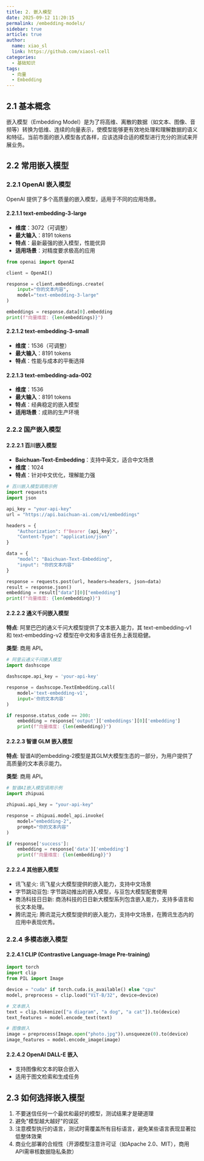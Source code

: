 ```yaml
---
title: 2. 嵌入模型
date: 2025-09-12 11:20:15
permalink: /embedding-models/
sidebar: true
article: true
author: 
  name: xiao_sl
  link: https://github.com/xiaosl-cell
categories: 
  - 基础知识
tags: 
  - 向量
  - Embedding
---
```


## 2.1 基本概念
嵌入模型（Embedding Model）是为了将高维、离散的数据（如文本、图像、音频等）转换为低维、连续的向量表示，使模型能够更有效地处理和理解数据的语义和特征。当前市面的嵌入模型各式各样，应该选择合适的模型进行充分的测试来开展业务。

## 2.2 常用嵌入模型

### 2.2.1 OpenAI 嵌入模型

OpenAI 提供了多个高质量的嵌入模型，适用于不同的应用场景。

#### 2.2.1.1 text-embedding-3-large
- **维度**：3072（可调整）
- **最大输入**：8191 tokens
- **特点**：最新最强的嵌入模型，性能优异
- **适用场景**：对精度要求极高的应用

```python
from openai import OpenAI

client = OpenAI()

response = client.embeddings.create(
    input="你的文本内容",
    model="text-embedding-3-large"
)

embeddings = response.data[0].embedding
print(f"向量维度: {len(embeddings)}")
```

#### 2.2.1.2 text-embedding-3-small
- **维度**：1536（可调整）
- **最大输入**：8191 tokens
- **特点**：性能与成本的平衡选择

#### 2.2.1.3 text-embedding-ada-002
- **维度**：1536
- **最大输入**：8191 tokens
- **特点**：经典稳定的嵌入模型
- **适用场景**：成熟的生产环境

### 2.2.2 国产嵌入模型

#### 2.2.2.1 百川嵌入模型
- **Baichuan-Text-Embedding**：支持中英文，适合中文场景
- **维度**：1024
- **特点**：针对中文优化，理解能力强

```python
# 百川嵌入模型调用示例
import requests
import json

api_key = "your-api-key"
url = "https://api.baichuan-ai.com/v1/embeddings"

headers = {
    "Authorization": f"Bearer {api_key}",
    "Content-Type": "application/json"
}

data = {
    "model": "Baichuan-Text-Embedding",
    "input": "你的文本内容"
}

response = requests.post(url, headers=headers, json=data)
result = response.json()
embedding = result["data"][0]["embedding"]
print(f"向量维度: {len(embedding)}")
```

#### 2.2.2.2 通义千问嵌入模型
**特点**: 阿里巴巴的通义千问大模型提供了文本嵌入能力，其 text-embedding-v1 和 text-embedding-v2 模型在中文和多语言任务上表现稳健。

**类型**: 商用 API。

```python
# 阿里云通义千问嵌入模型
import dashscope

dashscope.api_key = 'your-api-key'

response = dashscope.TextEmbedding.call(
    model='text-embedding-v1',
    input='你的文本内容'
)

if response.status_code == 200:
    embedding = response['output']['embeddings'][0]['embedding']
    print(f"向量维度: {len(embedding)}")
```

#### 2.2.2.3 智谱 GLM 嵌入模型
**特点**: 智谱AI的embedding-2模型是其GLM大模型生态的一部分，为用户提供了高质量的文本表示能力。

**类型**: 商用 API。

```python
# 智谱AI嵌入模型调用示例
import zhipuai

zhipuai.api_key = "your-api-key"

response = zhipuai.model_api.invoke(
    model="embedding-2",
    prompt="你的文本内容"
)

if response['success']:
    embedding = response['data']['embedding']
    print(f"向量维度: {len(embedding)}")
```

#### 2.2.2.4 其他嵌入模型

- 讯飞星火: 讯飞星火大模型提供的嵌入能力，支持中文场景
- 字节跳动豆包: 字节跳动推出的嵌入模型，与豆包大模型配套使用
- 商汤科技日日新: 商汤科技的日日新大模型系列包含嵌入能力，支持多语言和长文本处理。
- 腾讯混元: 腾讯混元大模型提供的嵌入能力，支持中文场景，在腾讯生态内的应用中表现优秀。


### 2.2.4 多模态嵌入模型

#### 2.2.4.1 CLIP (Contrastive Language-Image Pre-training)
```python
import torch
import clip
from PIL import Image

device = "cuda" if torch.cuda.is_available() else "cpu"
model, preprocess = clip.load("ViT-B/32", device=device)

# 文本嵌入
text = clip.tokenize(["a diagram", "a dog", "a cat"]).to(device)
text_features = model.encode_text(text)

# 图像嵌入
image = preprocess(Image.open("photo.jpg")).unsqueeze(0).to(device)
image_features = model.encode_image(image)
```

#### 2.2.4.2 OpenAI DALL-E 嵌入
- 支持图像和文本的联合嵌入
- 适用于图文检索和生成任务

## 2.3 如何选择嵌入模型

1. 不要迷信任何一个最优和最好的模型，测试结果才是硬道理
2. 避免"模型越大越好"的误区
3. 注意模型执行的语言，测试时需覆盖所有目标语言，避免某些语言表现显著拉低整体效果
4. 商业化部署的合规性（开源模型注意许可证（如Apache 2.0、MIT），商用API需审核数据隐私条款）

